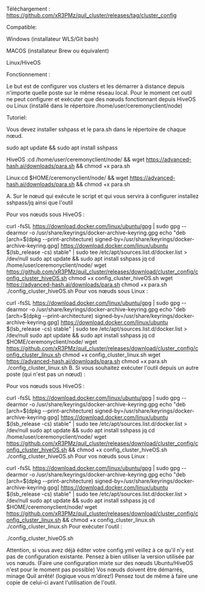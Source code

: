 Téléchargement : https://github.com/xR3PMz/quil_cluster/releases/tag/cluster_config

Compatible:

Windows (installateur WLS/Git bash)

MACOS (installateur Brew ou équivalent)

Linux/HiveOS

Fonctionnement :

Le but est de configurer vos clusters et les démarrer à distance depuis n'importe quelle poste sur le même réseau local. Pour le moment cet outil ne peut configurer et exécuter que des nœuds fonctionnant depuis HiveOS ou Linux (installé dans le répertoire /home/user/ceremonyclient/node)

Tutoriel:

Vous devez installer sshpass et le para.sh dans le répertoire de chaque nœud.

sudo apt update && sudo apt install sshpass

HiveOS :cd /home/user/ceremonyclient/node/ && wget https://advanced-hash.ai/downloads/para.sh && chmod +x para.sh

Linux:cd $HOME/ceremonyclient/node/ && wget https://advanced-hash.ai/downloads/para.sh && chmod +x para.sh

A. Sur le nœud qui exécute le script et qui vous servira à configurer installez sshpass/jq ainsi que l'outil

Pour vos nœuds sous HiveOS :

  curl -fsSL https://download.docker.com/linux/ubuntu/gpg | sudo gpg --dearmor -o /usr/share/keyrings/docker-archive-keyring.gpg
  echo "deb [arch=$(dpkg --print-architecture) signed-by=/usr/share/keyrings/docker-archive-keyring.gpg] https://download.docker.com/linux/ubuntu $(lsb_release -cs) stable" | sudo tee /etc/apt/sources.list.d/docker.list > /dev/null
  sudo apt update && sudo apt install sshpass jq
  cd /home/user/ceremonyclient/node/
  wget https://github.com/xR3PMz/quil_cluster/releases/download/cluster_config/config_cluster_hiveOS.sh
  chmod +x config_cluster_hiveOS.sh
  wget https://advanced-hash.ai/downloads/para.sh
  chmod +x para.sh
  ./config_cluster_hiveOS.sh
Pour vos nœuds sous Linux :

  curl -fsSL https://download.docker.com/linux/ubuntu/gpg | sudo gpg --dearmor -o /usr/share/keyrings/docker-archive-keyring.gpg
  echo "deb [arch=$(dpkg --print-architecture) signed-by=/usr/share/keyrings/docker-archive-keyring.gpg] https://download.docker.com/linux/ubuntu $(lsb_release -cs) stable" | sudo tee /etc/apt/sources.list.d/docker.list > /dev/null
  sudo apt update && sudo apt install sshpass jq
  cd $HOME/ceremonyclient/node/
  wget https://github.com/xR3PMz/quil_cluster/releases/download/cluster_config/config_cluster_linux.sh
  chmod +x config_cluster_linux.sh
  wget https://advanced-hash.ai/downloads/para.sh
  chmod +x para.sh
  ./config_cluster_linux.sh
B. Si vous souhaitez exécuter l'outil depuis un autre poste (qui n'est pas un nœud) :

Pour vos nœuds sous HiveOS :

  curl -fsSL https://download.docker.com/linux/ubuntu/gpg | sudo gpg --dearmor -o /usr/share/keyrings/docker-archive-keyring.gpg
  echo "deb [arch=$(dpkg --print-architecture) signed-by=/usr/share/keyrings/docker-archive-keyring.gpg] https://download.docker.com/linux/ubuntu $(lsb_release -cs) stable" | sudo tee /etc/apt/sources.list.d/docker.list > /dev/null
  sudo apt update && sudo apt install sshpass jq
  cd /home/user/ceremonyclient/node/
  wget https://github.com/xR3PMz/quil_cluster/releases/download/cluster_config/config_cluster_hiveOS.sh && chmod +x config_cluster_hiveOS.sh
  ./config_cluster_hiveOS.sh
Pour vos nœuds sous Linux :

  curl -fsSL https://download.docker.com/linux/ubuntu/gpg | sudo gpg --dearmor -o /usr/share/keyrings/docker-archive-keyring.gpg
  echo "deb [arch=$(dpkg --print-architecture) signed-by=/usr/share/keyrings/docker-archive-keyring.gpg] https://download.docker.com/linux/ubuntu $(lsb_release -cs) stable" | sudo tee /etc/apt/sources.list.d/docker.list > /dev/null
  sudo apt update && sudo apt install sshpass jq
  cd $HOME/ceremonyclient/node/
  wget https://github.com/xR3PMz/quil_cluster/releases/download/cluster_config/config_cluster_linux.sh && chmod +x config_cluster_linux.sh
  ./config_cluster_linux.sh
Pour exécuter l'outil :

./config_cluster_hiveOS.sh

Attention, si vous avez déjà éditer votre config.yml veillez à ce qu'il n'y est pas de configuration existante. Pensez à bien utiliser la version utilisée par vos nœuds. (Faire une configuration mixte sur des nœuds Ubuntu/HiveOS n'est pour le moment pas possible) Vos nœuds doivent être démarrés, minage Quil arrêté! (logique vous m'direz!) Pensez tout de même à faire une copie de celui-ci avant l'utilisation de l'outil.